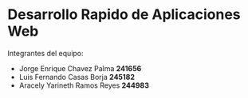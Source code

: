 <h1>Desarrollo Rapido de Aplicaciones Web</h1>
<p>Integrantes del equipo:</p>
<ul>
	<li>Jorge Enrique Chavez Palma <b>241656</b></li>
	<li>Luis Fernando Casas Borja <b>245182</b></li>
	<li>Aracely Yarineth Ramos Reyes <b>244983</b></li>
</ul>
